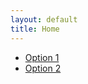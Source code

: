```yaml
---
layout: default
title: Home
---
```

<div id="menu">
  <ul>
    <li><a href="#" onclick="loadFiles('Verde')">Option 1</a></li>
    <li><a href="#" onclick="loadFiles('Veritas')">Option 2</a></li>
    <!-- Add more options as needed -->
  </ul>
</div>
<div id="file-list"></div>
<div id="content"></div>
<script src="{{ "/assets/js/main.js" | relative_url }}"></script>
